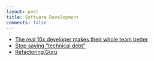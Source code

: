 ```yaml
---
layout: post
title: Software Development
comments: false
---
```

- [The real 10x developer makes their whole team better](https://stackoverflow.blog/2024/06/19/the-real-10x-developer-makes-their-whole-team-better/)
- [Stop saying “technical debt”](https://stackoverflow.blog/2023/12/27/stop-saying-technical-debt/)
- [Refactoring.Guru](https://refactoring.guru/)
